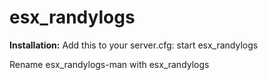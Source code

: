 # esx_randylogs

**Installation:**
Add this to your server.cfg: start esx_randylogs

Rename esx_randylogs-man with esx_randylogs
